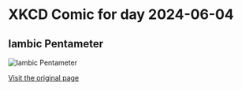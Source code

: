 
# XKCD Comic for day 2024-06-04

## Iambic Pentameter

![Iambic Pentameter](https://imgs.xkcd.com/comics/iambic_pentameter.jpg "Of course, you don't wanna limit yourself to the strict forms of the meter.  That could get pretty difficult.")

[Visit the original page](https://xkcd.com/79/)

